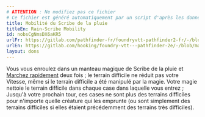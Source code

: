 ```yaml
---
# ATTENTION : Ne modifiez pas ce fichier
# Ce fichier est généré automatiquement par un script d'après les données du module Foundry VTT officiel et de sa traduction
title: Mobilité du Scribe de la pluie
titleEn: Rain-Scribe Mobility
id: nobsCgNmsDX6aKR5
urlFr: https://gitlab.com/pathfinder-fr/foundryvtt-pathfinder2-fr/-/blob/master/data/feats/nobsCgNmsDX6aKR5.htm
urlEn: https://gitlab.com/hooking/foundry-vtt---pathfinder-2e/-/blob/master/packs/data/feats.db/rain-scribe-mobility.json
layout: dons
---
```

Vous vous enroulez dans un manteau magique de Scribe de la pluie et [Marchez rapidement](../actions/marcher-rapidement.html) deux fois ; le terrain difficile ne réduit pas votre Vitesse, même si le terrain difficile a été manipulé par la magie. Votre magie nettoie le terrain difficile dans chaque case dans laquelle vous entrez ; Jusqu'à votre prochain tour, ces cases ne sont plus des terrains difficiles pour n'importe quelle créature qui les emprunte (ou sont simplement des terrains difficiles si elles étaient précédemment des terrains très difficiles).
